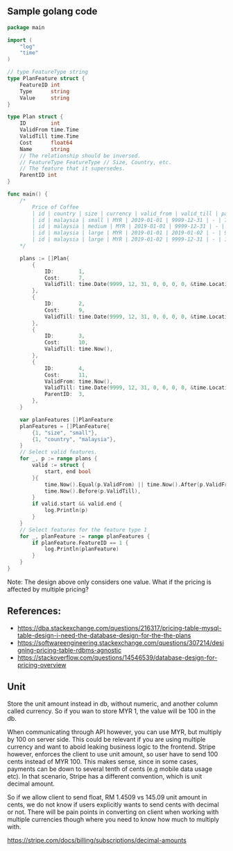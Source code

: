 ## Sample golang code

```go
package main

import (
	"log"
	"time"
)

// type FeatureType string
type PlanFeature struct {
	FeatureID int
	Type      string
	Value     string
}

type Plan struct {
	ID        int
	ValidFrom time.Time
	ValidTill time.Time
	Cost      float64
	Name      string
	// The relationship should be inversed.
	// FeatureType FeatureType // Size, Country, etc.
	// The feature that it supersedes.
	ParentID int
}

func main() {
	/*
		Price of Coffee
		| id | country | size | currency | valid_from | valid_till | parent_id | price |
		| id | malaysia | small | MYR | 2019-01-01 | 9999-12-31 | - | 7 |
		| id | malaysia | medium | MYR | 2019-01-01 | 9999-12-31 | - | 8 |
		| id | malaysia | large | MYR | 2019-01-01 | 2019-01-02 | - | 9 |
		| id | malaysia | large | MYR | 2019-01-02 | 9999-12-31 | - | 10 |
	*/

	plans := []Plan{
		{
			ID:        1,
			Cost:      7,
			ValidTill: time.Date(9999, 12, 31, 0, 0, 0, 0, &time.Location{}),
		},
		{
			ID:        2,
			Cost:      9,
			ValidTill: time.Date(9999, 12, 31, 0, 0, 0, 0, &time.Location{}),
		},
		{
			ID:        3,
			Cost:      10,
			ValidTill: time.Now(),
		},
		{
			ID:        4,
			Cost:      11,
			ValidFrom: time.Now(),
			ValidTill: time.Date(9999, 12, 31, 0, 0, 0, 0, &time.Location{}),
			ParentID:  3,
		},
	}

	var planFeatures []PlanFeature
	planFeatures = []PlanFeature{
		{1, "size", "small"},
		{1, "country", "malaysia"},
	}
	// Select valid features.
	for _, p := range plans {
		valid := struct {
			start, end bool
		}{
			time.Now().Equal(p.ValidFrom) || time.Now().After(p.ValidFrom),
			time.Now().Before(p.ValidTill),
		}
		if valid.start && valid.end {
			log.Println(p)
		}
	}
	// Select features for the feature type 1
	for _, planFeature := range planFeatures {
		if planFeature.FeatureID == 1 {
			log.Println(planFeature)
		}
	}
}
```

Note: The design above only considers one value. What if the pricing is affected by multiple pricing?

## References:

- https://dba.stackexchange.com/questions/216317/pricing-table-mysql-table-design-i-need-the-database-design-for-the-the-plans
- https://softwareengineering.stackexchange.com/questions/307214/designing-pricing-table-rdbms-agnostic
- https://stackoverflow.com/questions/14546539/database-design-for-pricing-overview


## Unit

Store the unit amount instead in db, without numeric, and another column called currency. So if you wan to store MYR 1, the value will be 100 in the db. 

When communicating through API however, you can use MYR, but multiply by 100 on server side. This could be relevant if you are using multiple currency and want to aboid leaking business logic to the frontend. Stripe however, enforces the client to use unit amount, so user have to send 100 cents instead of MYR 100. This makes sense, since in some cases, payments can be down to several tenth of cents (e.g mobile data usage etc). In that scenario, Stripe has a different convention, which is unit decimal amount. 

So if we allow client to send float, RM 1.4509 vs 145.09 unit amount in cents, we do not know if users explicitly wants to send cents with decimal or not. There will be pain points in converting on client when working with multiple currencies though where you need to know how much to multiply with. 

https://stripe.com/docs/billing/subscriptions/decimal-amounts


